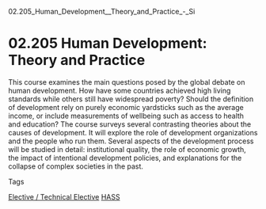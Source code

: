 02.205_Human_Development__Theory_and_Practice_-_Si



02.205 Human Development: Theory and Practice
=============================================

This course examines the main questions posed by the global debate on human development. How have some countries achieved high living standards while others still have widespread poverty? Should the definition of development rely on purely economic yardsticks such as the average income, or include measurements of wellbeing such as access to health and education? The course surveys several contrasting theories about the causes of development. It will explore the role of development organizations and the people who run them. Several aspects of the development process will be studied in detail: institutional quality, the role of economic growth, the impact of intentional development policies, and explanations for the collapse of complex societies in the past.

Tags

[Elective / Technical Elective](/education/undergraduate/courses/?course-type=853)
[HASS](/education/undergraduate/courses/?pillar-cluster=56)


